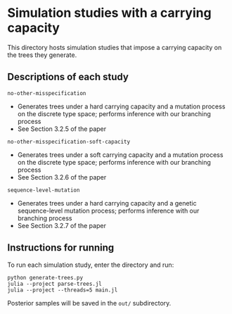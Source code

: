 # Simulation studies with a carrying capacity

This directory hosts simulation studies that impose a carrying capacity on the trees they generate.

## Descriptions of each study

`no-other-misspecification`
- Generates trees under a hard carrying capacity and a mutation process on the discrete type space; performs inference with our branching process
- See Section 3.2.5 of the paper

`no-other-misspecification-soft-capacity`
- Generates trees under a soft carrying capacity and a mutation process on the discrete type space; performs inference with our branching process
- See Section 3.2.6 of the paper

`sequence-level-mutation`
- Generates trees under a hard carrying capacity and a genetic sequence-level mutation process; performs inference with our branching process
- See Section 3.2.7 of the paper

## Instructions for running

To run each simulation study, enter the directory and run:

```shell
python generate-trees.py
julia --project parse-trees.jl
julia --project --threads=5 main.jl
```

Posterior samples will be saved in the `out/` subdirectory.